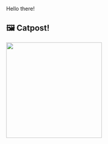 Hello there!



## 🖼️ Catpost!

<sub>
    <img src="https://cdn2.thecatapi.com/images/qIbc94meU.jpg" height="256">
</sub>

